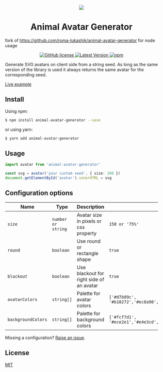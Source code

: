 <div align="center">
  <img src="https://raw.githubusercontent.com/roma-lukashik/animal-avatar-generator/e9b435bb28c8ae2dda224678bdda8faad6035373/preview.svg"/>
</div>

<h1 align="center">Animal Avatar Generator</h1>

fork of https://github.com/roma-lukashik/animal-avatar-generator for node usage
<div align="center">
  <a href="https://github.com/roma-lukashik/animal-avatar-generator/blob/master/LICENSE">
    <img alt="GitHub license" src="https://img.shields.io/github/license/roma-lukashik/animal-avatar-generator">
  </a>
  <a href="https://www.npmjs.com/package/animal-avatar-generator" target="_blank">
    <img src="https://img.shields.io/npm/v/animal-avatar-generator" alt="Latest Version">
  </a>
  <a href="https://www.npmjs.com/package/animal-avatar-generator" target="_blank">
    <img alt="npm" src="https://img.shields.io/npm/dw/animal-avatar-generator">
  </a>
</div>

Generate SVG avatars on client side from a string seed.
As long as the same version of the library is used it always returns the same avatar for the corresponding seed.

<a href="https://roma-lukashik.github.io/animal-avatar-generator/dist/">Live example</a>

<h2>Install</h2>

Using npm:
```bash
$ npm install animal-avatar-generator --save
```
or using yarn:
```bash
$ yarn add animal-avatar-generator
```

<h2>Usage</h2>

```ts
import avatar from 'animal-avatar-generator'

const svg = avatar('your custom seed', { size: 200 })
document.getElementById('avatar').innerHTML = svg
```

<h2>Configuration options</h2>

|Name| Type               | Description                           | Default                                                          |
|---|--------------------|---------------------------------------|------------------------------------------------------------------|
|`size`| `number or string` | Avatar size in pixels or css property | `150 or '75%'`                                                   |
|`round`| `boolean`          | Use round or rectangle shape          | `true`                                                           |
|`blackout`| `boolean`          | Use blackout for right side of an avatar | `true`                                                           |
|`avatarColors`| `string[]`         | Palette for avatar colors             | `['#d7b89c', '#b18272','#ec8a90','#a1Ac88','#99c9bd','#50c8c6']` |
|`backgroundColors`| `string[]`         | Palette for background colors         | `['#fcf7d1', '#ece2e1','#e4e3cd','#c4ddd6','#b5f4bc']`           |

Missing a configuration? [Raise an issue](https://github.com/roma-lukashik/animal-avatar-generator/issues/new?title=New%20configuration:).

<h2>License</h2>
<a href="https://github.com/roma-lukashik/animal-avatar-generator/blob/master/LICENSE">MIT</a>
